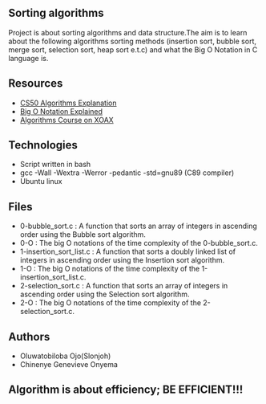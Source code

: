 ## Sorting algorithms
Project is about sorting algorithms and data structure.The aim is to learn about the following algorithms sorting methods (insertion sort, bubble sort, merge sort, selection sort, heap sort e.t.c) and what the Big O Notation in C language is.

## Resources

- [CS50 Algorithms Explanation](https://www.youtube.com/watch?v=yb0PY3LX2x8&t=2s)
- [Big O Notation Explained](https://justin.abrah.ms/computer-science/big-o-notation-explained.html)
- [Algorithms Course on XOAX](https://xoax.net/sub_comp_sci/crs_algo/)

## Technologies
- Script written in bash
- gcc -Wall -Wextra -Werror -pedantic  -std=gnu89 (C89 compiler)
- Ubuntu linux

## Files
- 0-bubble_sort.c : A function that sorts an array of integers in ascending order using the Bubble sort algorithm.
- 0-O : The big O notations of the time complexity of the 0-bubble_sort.c.
- 1-insertion_sort_list.c : A function that sorts a doubly linked list of integers in ascending order using the Insertion sort algorithm.
- 1-O : The big O notations of the time complexity of the 1-insertion_sort_list.c.
- 2-selection_sort.c : A function that sorts an array of integers in ascending order using the Selection sort algorithm.
- 2-O : The big O notations of the time complexity of the 2-selection_sort.c.

## Authors
- Oluwatobiloba Ojo(Slonjoh)
- Chinenye Genevieve Onyema

## Algorithm is about efficiency; BE EFFICIENT!!!
